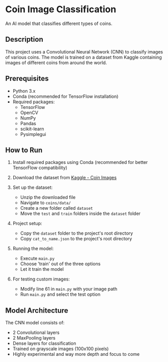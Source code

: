 # Coin Image Classification

An AI model that classifies different types of coins.

## Description

This project uses a Convolutional Neural Network (CNN) to classify images of various coins. The model is trained on a dataset from Kaggle containing images of different coins from around the world.

## Prerequisites

- Python 3.x
- Conda (recommended for TensorFlow installation)
- Required packages:
  - TensorFlow
  - OpenCV
  - NumPy
  - Pandas
  - scikit-learn
  - Pysimplegui

## How to Run

1. Install required packages using Conda (recommended for better TensorFlow compatibility)

2. Download the dataset from [Kaggle - Coin Images](https://www.kaggle.com/datasets/wanderdust/coin-images)

3. Set up the dataset:
   - Unzip the downloaded file
   - Navigate to `coins/data/`
   - Create a new folder called `dataset`
   - Move the `test` and `train` folders inside the `dataset` folder

4. Project setup:
   - Copy the `dataset` folder to the project's root directory
   - Copy `cat_to_name.json` to the project's root directory

5. Running the model:
   - Execute `main.py`
   - Choose 'train' out of the three options
   - Let it train the model

6. For testing custom images:
   - Modify line 61 in `main.py` with your image path
   - Run `main.py` and select the test option

## Model Architecture

The CNN model consists of:
- 2 Convolutional layers
- 2 MaxPooling layers
- Dense layers for classification
- Trained on grayscale images (100x100 pixels)
- Highly experimental and way more depth and focus to come